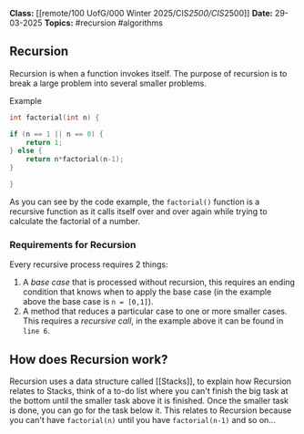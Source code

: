 **Class:** [[remote/100 UofG/000 Winter 2025/CIS*2500/CIS*2500]]
**Date:** 29-03-2025
**Topics:**  #recursion #algorithms 

## Recursion
Recursion is when a function invokes itself. The purpose of recursion is to break a large problem into several smaller problems.

Example
```C
int factorial(int n) {

if (n == 1 || n == 0) {
	return 1;
} else {
	return n*factorial(n-1);
}

}
```

As you can see by the code example, the `factorial()` function is a recursive function as it calls itself over and over again while trying to calculate the factorial of a number. 

### Requirements for Recursion
Every recursive process requires 2 things:
1. A *base case* that is processed without recursion, this requires an ending condition that knows when to apply the base case (in the example above the base case is `n = [0,1]`).
2. A method that reduces a particular case to one or more smaller cases. This requires a *recursive call*, in the example above it can be found in `line 6`.

## How does Recursion work?
Recursion uses a data structure called [[Stacks]], to explain how Recursion relates to Stacks, think of a to-do list where you can't finish the big task at the bottom until the smaller task above it is finished. Once the smaller task is done, you can go for the task below it. This relates to Recursion because you can't have `factorial(n)` until you have `factorial(n-1)` and so on...
